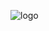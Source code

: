 ![logo](https://raw.githubusercontent.com/damienmarchandfr/firefox-WebExtensions-Pinterest-downloader/develop/logo.png)